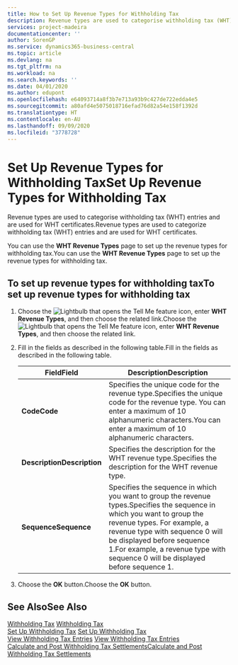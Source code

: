 ```yaml
---
title: How to Set Up Revenue Types for Withholding Tax
description: Revenue types are used to categorise withholding tax (WHT) entries and are used for WHT certificates.
services: project-madeira
documentationcenter: ''
author: SorenGP
ms.service: dynamics365-business-central
ms.topic: article
ms.devlang: na
ms.tgt_pltfrm: na
ms.workload: na
ms.search.keywords: ''
ms.date: 04/01/2020
ms.author: edupont
ms.openlocfilehash: e64093714a8f3b7e713a93b9c427de722edda4e5
ms.sourcegitcommit: a80afd4e5075018716efad76d82a54e158f1392d
ms.translationtype: HT
ms.contentlocale: en-AU
ms.lasthandoff: 09/09/2020
ms.locfileid: "3778728"
---
```

# <a name="set-up-revenue-types-for-withholding-tax"></a><span data-ttu-id="1ac4b-103">Set Up Revenue Types for Withholding Tax</span><span class="sxs-lookup"><span data-stu-id="1ac4b-103">Set Up Revenue Types for Withholding Tax</span></span>
<span data-ttu-id="1ac4b-104">Revenue types are used to categorise withholding tax (WHT) entries and are used for WHT certificates.</span><span class="sxs-lookup"><span data-stu-id="1ac4b-104">Revenue types are used to categorize withholding tax (WHT) entries and are used for WHT certificates.</span></span>  

<span data-ttu-id="1ac4b-105">You can use the **WHT Revenue Types** page to set up the revenue types for withholding tax.</span><span class="sxs-lookup"><span data-stu-id="1ac4b-105">You can use the **WHT Revenue Types** page to set up the revenue types for withholding tax.</span></span>  

## <a name="to-set-up-revenue-types-for-withholding-tax"></a><span data-ttu-id="1ac4b-106">To set up revenue types for withholding tax</span><span class="sxs-lookup"><span data-stu-id="1ac4b-106">To set up revenue types for withholding tax</span></span>  

1.  <span data-ttu-id="1ac4b-107">Choose the ![Lightbulb that opens the Tell Me feature](../../media/ui-search/search_small.png "Tell me what you want to do") icon, enter **WHT Revenue Types**, and then choose the related link.</span><span class="sxs-lookup"><span data-stu-id="1ac4b-107">Choose the ![Lightbulb that opens the Tell Me feature](../../media/ui-search/search_small.png "Tell me what you want to do") icon, enter **WHT Revenue Types**, and then choose the related link.</span></span>  
2.  <span data-ttu-id="1ac4b-108">Fill in the fields as described in the following table.</span><span class="sxs-lookup"><span data-stu-id="1ac4b-108">Fill in the fields as described in the following table.</span></span>  

    |<span data-ttu-id="1ac4b-109">Field</span><span class="sxs-lookup"><span data-stu-id="1ac4b-109">Field</span></span>|<span data-ttu-id="1ac4b-110">Description</span><span class="sxs-lookup"><span data-stu-id="1ac4b-110">Description</span></span>|  
    |---------------------------------|---------------------------------------|  
    |<span data-ttu-id="1ac4b-111">**Code**</span><span class="sxs-lookup"><span data-stu-id="1ac4b-111">**Code**</span></span>|<span data-ttu-id="1ac4b-112">Specifies the unique code for the revenue type.</span><span class="sxs-lookup"><span data-stu-id="1ac4b-112">Specifies the unique code for the revenue type.</span></span> <span data-ttu-id="1ac4b-113">You can enter a maximum of 10 alphanumeric characters.</span><span class="sxs-lookup"><span data-stu-id="1ac4b-113">You can enter a maximum of 10 alphanumeric characters.</span></span>|  
    |<span data-ttu-id="1ac4b-114">**Description**</span><span class="sxs-lookup"><span data-stu-id="1ac4b-114">**Description**</span></span>|<span data-ttu-id="1ac4b-115">Specifies the description for the WHT revenue type.</span><span class="sxs-lookup"><span data-stu-id="1ac4b-115">Specifies the description for the WHT revenue type.</span></span>|  
    |<span data-ttu-id="1ac4b-116">**Sequence**</span><span class="sxs-lookup"><span data-stu-id="1ac4b-116">**Sequence**</span></span>|<span data-ttu-id="1ac4b-117">Specifies the sequence in which you want to group the revenue types.</span><span class="sxs-lookup"><span data-stu-id="1ac4b-117">Specifies the sequence in which you want to group the revenue types.</span></span> <span data-ttu-id="1ac4b-118">For example, a revenue type with sequence 0 will be displayed before sequence 1.</span><span class="sxs-lookup"><span data-stu-id="1ac4b-118">For example, a revenue type with sequence 0 will be displayed before sequence 1.</span></span>|  

3.  <span data-ttu-id="1ac4b-119">Choose the **OK** button.</span><span class="sxs-lookup"><span data-stu-id="1ac4b-119">Choose the **OK** button.</span></span>  

## <a name="see-also"></a><span data-ttu-id="1ac4b-120">See Also</span><span class="sxs-lookup"><span data-stu-id="1ac4b-120">See Also</span></span>  
 <span data-ttu-id="1ac4b-121">[Withholding Tax](withholding-tax.md) </span><span class="sxs-lookup"><span data-stu-id="1ac4b-121">[Withholding Tax](withholding-tax.md) </span></span>  
 <span data-ttu-id="1ac4b-122">[Set Up Withholding Tax](how-to-set-up-withholding-tax.md) </span><span class="sxs-lookup"><span data-stu-id="1ac4b-122">[Set Up Withholding Tax](how-to-set-up-withholding-tax.md) </span></span>  
 <span data-ttu-id="1ac4b-123">[View Withholding Tax Entries](how-to-view-withholding-tax-entries.md) </span><span class="sxs-lookup"><span data-stu-id="1ac4b-123">[View Withholding Tax Entries](how-to-view-withholding-tax-entries.md) </span></span>  
 [<span data-ttu-id="1ac4b-124">Calculate and Post Withholding Tax Settlements</span><span class="sxs-lookup"><span data-stu-id="1ac4b-124">Calculate and Post Withholding Tax Settlements</span></span>](how-to-calculate-and-post-withholding-tax-settlements.md)
